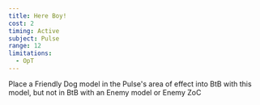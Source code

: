 ```yaml
---
title: Here Boy!
cost: 2
timing: Active
subject: Pulse
range: 12
limitations:
  - OpT
---
```

Place a Friendly Dog model in the Pulse's area of effect into BtB with this model, but not in BtB with an Enemy model or Enemy ZoC